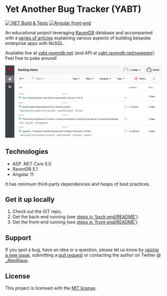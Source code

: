 # Yet Another Bug Tracker (YABT)
[![.NET Build & Tests](https://github.com/ravendb/samples-yabt/actions/workflows/dotnet-core.yml/badge.svg)](https://github.com/ravendb/samples-yabt/actions/workflows/dotnet-core.yml)
[![Angular front-end](https://github.com/ravendb/samples-yabt/actions/workflows/angular.yml/badge.svg)](https://github.com/ravendb/samples-yabt/actions/workflows/angular.yml)
<br/>

 An educational project leveraging [RavenDB](https://ravendb.net) database and accompanied with a [series of articles](https://ravendb.net/news/use-cases/yabt-series) explaining various aspects of building bespoke enterprise apps with NoSQL.
 
 Available live at [yabt.ravendb.net](https://yabt.ravendb.net) (and API at [yabt.ravendb.net/swagger](https://yabt.ravendb.net/swagger/index.html)). Feel free to poke around!

![Screenshot](./documentation/screenshot.png)

## Technologies
* ASP .NET Core 5.0
* RavenDB 5.1
* Angular 11

It has minimum third-party dependencies and heaps of best practices.

## Get it up locally

1. Check out the GIT repo.
2. Get the back-end running (see [steps in 'back-end/README'](./back-end/)).
3. Get the front-end running (see [steps in 'front-end/README'](./front-end/)).

## Support

If you spot a bug, have an idea or a question, please let us know by [raising a new issue](https://github.com/ravendb/samples-yabt/issues/new), submitting a [pull request](https://docs.github.com/en/github/collaborating-with-issues-and-pull-requests/creating-a-pull-request) or contacting the author on Twitter @ [_AlexKlaus](https://twitter.com/_AlexKlaus).

## License

This project is licensed with the [MIT license](LICENSE).
